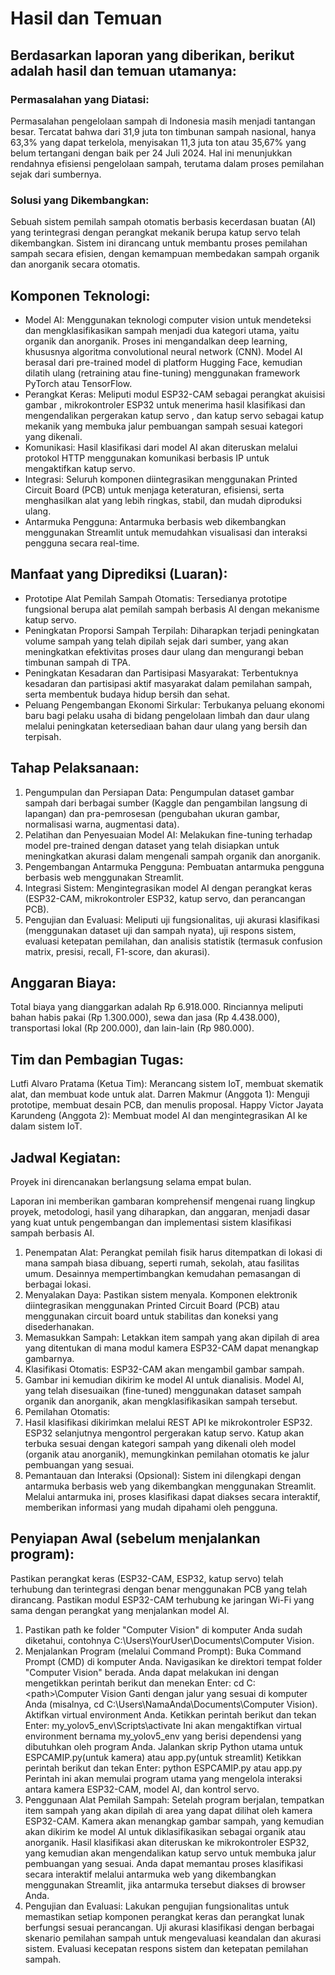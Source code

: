 # Hasil dan Temuan

## Berdasarkan laporan yang diberikan, berikut adalah hasil dan temuan utamanya:
### Permasalahan yang Diatasi:
Permasalahan pengelolaan sampah di Indonesia masih menjadi tantangan besar. Tercatat bahwa dari 31,9 juta ton timbunan sampah nasional, hanya 63,3% yang dapat terkelola, menyisakan 11,3 juta ton atau 35,67% yang belum tertangani dengan baik per 24 Juli 2024. Hal ini menunjukkan rendahnya efisiensi pengelolaan sampah, terutama dalam proses pemilahan sejak dari sumbernya.
### Solusi yang Dikembangkan:
Sebuah sistem pemilah sampah otomatis berbasis kecerdasan buatan (AI) yang terintegrasi dengan perangkat mekanik berupa katup servo telah dikembangkan. Sistem ini dirancang untuk membantu proses pemilahan sampah secara efisien, dengan kemampuan membedakan sampah organik dan anorganik secara otomatis.

## Komponen Teknologi:
- Model AI: Menggunakan teknologi computer vision  untuk mendeteksi dan mengklasifikasikan sampah menjadi dua kategori utama, yaitu organik dan anorganik. Proses ini mengandalkan deep learning, khususnya algoritma convolutional neural network (CNN). Model AI berasal dari pre-trained model di platform Hugging Face, kemudian dilatih ulang (retraining atau fine-tuning) menggunakan framework PyTorch  atau TensorFlow.
- Perangkat Keras: Meliputi modul ESP32-CAM sebagai perangkat akuisisi gambar , mikrokontroler ESP32 untuk menerima hasil klasifikasi dan mengendalikan pergerakan katup servo , dan katup servo sebagai katup mekanik yang membuka jalur pembuangan sampah sesuai kategori yang dikenali.
- Komunikasi: Hasil klasifikasi dari model AI akan diteruskan melalui protokol HTTP menggunakan komunikasi berbasis IP untuk mengaktifkan katup servo.
- Integrasi: Seluruh komponen diintegrasikan menggunakan Printed Circuit Board (PCB) untuk menjaga keteraturan, efisiensi, serta menghasilkan alat yang lebih ringkas, stabil, dan mudah diproduksi ulang.
- Antarmuka Pengguna: Antarmuka berbasis web dikembangkan menggunakan Streamlit untuk memudahkan visualisasi dan interaksi pengguna secara real-time.

## Manfaat yang Diprediksi (Luaran):
- Prototipe Alat Pemilah Sampah Otomatis: Tersedianya prototipe fungsional berupa alat pemilah sampah berbasis AI dengan mekanisme katup servo.
- Peningkatan Proporsi Sampah Terpilah: Diharapkan terjadi peningkatan volume sampah yang telah dipilah sejak dari sumber, yang akan meningkatkan efektivitas proses daur ulang dan mengurangi beban timbunan sampah di TPA.
- Peningkatan Kesadaran dan Partisipasi Masyarakat: Terbentuknya kesadaran dan partisipasi aktif masyarakat dalam pemilahan sampah, serta membentuk budaya hidup bersih dan sehat.
- Peluang Pengembangan Ekonomi Sirkular: Terbukanya peluang ekonomi baru bagi pelaku usaha di bidang pengelolaan limbah dan daur ulang melalui peningkatan ketersediaan bahan daur ulang yang bersih dan terpisah.

## Tahap Pelaksanaan:
1. Pengumpulan dan Persiapan Data: Pengumpulan dataset gambar sampah dari berbagai sumber (Kaggle dan pengambilan langsung di lapangan) dan pra-pemrosesan (pengubahan ukuran gambar, normalisasi warna, augmentasi data).
2. Pelatihan dan Penyesuaian Model AI: Melakukan fine-tuning terhadap model pre-trained dengan dataset yang telah disiapkan untuk meningkatkan akurasi dalam mengenali sampah organik dan anorganik.
3. Pengembangan Antarmuka Pengguna: Pembuatan antarmuka pengguna berbasis web menggunakan Streamlit.
4. Integrasi Sistem: Mengintegrasikan model AI dengan perangkat keras (ESP32-CAM, mikrokontroler ESP32, katup servo, dan perancangan PCB).
5. Pengujian dan Evaluasi: Meliputi uji fungsionalitas, uji akurasi klasifikasi (menggunakan dataset uji dan sampah nyata), uji respons sistem, evaluasi ketepatan pemilahan, dan analisis statistik (termasuk confusion matrix, presisi, recall, F1-score, dan akurasi).

## Anggaran Biaya: 
Total biaya yang dianggarkan adalah Rp 6.918.000. Rinciannya meliputi bahan habis pakai (Rp 1.300.000), sewa dan jasa (Rp 4.438.000), transportasi lokal (Rp 200.000), dan lain-lain (Rp 980.000).

## Tim dan Pembagian Tugas:
Lutfi Alvaro Pratama (Ketua Tim): Merancang sistem IoT, membuat skematik alat, dan membuat kode untuk alat.
Darren Makmur (Anggota 1): Menguji prototipe, membuat desain PCB, dan menulis proposal.
Happy Victor Jayata Karundeng (Anggota 2): Membuat model AI dan mengintegrasikan AI ke dalam sistem IoT.

## Jadwal Kegiatan:
Proyek ini direncanakan berlangsung selama empat bulan.

Laporan ini memberikan gambaran komprehensif mengenai ruang lingkup proyek, metodologi, hasil yang diharapkan, dan anggaran, menjadi dasar yang kuat untuk pengembangan dan implementasi sistem klasifikasi sampah berbasis AI.

1. Penempatan Alat: Perangkat pemilah fisik harus ditempatkan di lokasi di mana sampah biasa dibuang, seperti rumah, sekolah, atau fasilitas umum. Desainnya mempertimbangkan kemudahan pemasangan di berbagai lokasi.
2. Menyalakan Daya: Pastikan sistem menyala. Komponen elektronik diintegrasikan menggunakan Printed Circuit Board (PCB) atau menggunakan circuit board untuk stabilitas dan koneksi yang disederhanakan.
3. Memasukkan Sampah: Letakkan item sampah yang akan dipilah di area yang ditentukan di mana modul kamera ESP32-CAM dapat menangkap gambarnya.
4. Klasifikasi Otomatis:
ESP32-CAM akan mengambil gambar sampah.
5. Gambar ini kemudian dikirim ke model AI untuk dianalisis.
Model AI, yang telah disesuaikan (fine-tuned) menggunakan dataset sampah organik dan anorganik, akan mengklasifikasikan sampah tersebut.
6. Pemilahan Otomatis:
7. Hasil klasifikasi dikirimkan melalui REST API ke mikrokontroler ESP32.
ESP32 selanjutnya mengontrol pergerakan katup servo.
Katup akan terbuka sesuai dengan kategori sampah yang dikenali oleh model (organik atau anorganik), memungkinkan pemilahan otomatis ke jalur pembuangan yang sesuai.
8. Pemantauan dan Interaksi (Opsional):
Sistem ini dilengkapi dengan antarmuka berbasis web yang dikembangkan menggunakan Streamlit.
Melalui antarmuka ini, proses klasifikasi dapat diakses secara interaktif, memberikan informasi yang mudah dipahami oleh pengguna.



## Penyiapan Awal (sebelum menjalankan program):
Pastikan perangkat keras (ESP32-CAM, ESP32, katup servo) telah terhubung dan terintegrasi dengan benar menggunakan PCB yang telah dirancang.
Pastikan modul ESP32-CAM terhubung ke jaringan Wi-Fi yang sama dengan perangkat yang menjalankan model AI.

1. Pastikan path ke folder "Computer Vision" di komputer Anda sudah diketahui, contohnya C:\Users\YourUser\Documents\Computer Vision.
2. Menjalankan Program (melalui Command Prompt):
Buka Command Prompt (CMD) di komputer Anda.
Navigasikan ke direktori tempat folder "Computer Vision" berada. Anda dapat melakukan ini dengan mengetikkan perintah berikut dan menekan Enter:
cd C:\<path>\Computer Vision 
Ganti <path> dengan jalur yang sesuai di komputer Anda (misalnya, cd C:\Users\NamaAnda\Documents\Computer Vision).
Aktifkan virtual environment Anda. Ketikkan perintah berikut dan tekan Enter:
my_yolov5_env\Scripts\activate 
Ini akan mengaktifkan virtual environment bernama my_yolov5_env yang berisi dependensi yang dibutuhkan oleh program Anda.
Jalankan skrip Python utama untuk ESPCAMIP.py(untuk kamera) atau app.py(untuk streamlit) Ketikkan perintah berikut dan tekan Enter:
python ESPCAMIP.py atau app.py
Perintah ini akan memulai program utama yang mengelola interaksi antara kamera ESP32-CAM, model AI, dan kontrol servo.
3. Penggunaan Alat Pemilah Sampah:
Setelah program berjalan, tempatkan item sampah yang akan dipilah di area yang dapat dilihat oleh kamera ESP32-CAM.
Kamera akan menangkap gambar sampah, yang kemudian akan dikirim ke model AI untuk diklasifikasikan sebagai organik atau anorganik.
Hasil klasifikasi akan diteruskan ke mikrokontroler ESP32, yang kemudian akan mengendalikan katup servo untuk membuka jalur pembuangan yang sesuai.
Anda dapat memantau proses klasifikasi secara interaktif melalui antarmuka web yang dikembangkan menggunakan Streamlit, jika antarmuka tersebut diakses di browser Anda.
4. Pengujian dan Evaluasi:
Lakukan pengujian fungsionalitas untuk memastikan setiap komponen perangkat keras dan perangkat lunak berfungsi sesuai perancangan.
Uji akurasi klasifikasi dengan berbagai skenario pemilahan sampah untuk mengevaluasi keandalan dan akurasi sistem.
Evaluasi kecepatan respons sistem dan ketepatan pemilahan sampah.
